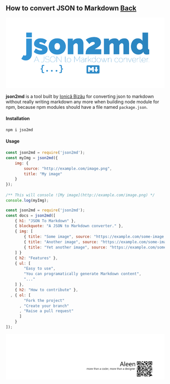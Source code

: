 ## How to convert JSON to Markdown [Back](./qa.md)

<img src="./json2md.png">

**json2md** is a tool built by [Ionică Bizău](https://github.com/IonicaBizau) for converting json to markdown without really writing markdown any more when building node module for npm, because npm modules should have a file named `package.json`.

#### Installation

```bash
npm i jso2md
```

#### Usage

```js
const json2md = require('json2md');
const myImg = json2md({
    img: {
        source: "http://example.com/image.png",
        title: "My image"
    }
});

/** This will console ![My image](http://example.com/image.png) */
console.log(myImg);
```

```js
const json2md = require('json2md');
const docs = json2md([
    { h1: "JSON To Markdown" },
    { blockquote: "A JSON to Markdown converter." },
    { img: [
        { title: "Some image", source: "https://example.com/some-image.png" },
        { title: "Another image", source: "https://example.com/some-image1.png" },
        { title: "Yet another image", source: "https://example.com/some-image2.png" },
    ] }
    { h2: "Features" },
    { ul: [
        "Easy to use",
        "You can programatically generate Markdown content",
        "..."
    ] },
    { h2: "How to contribute" },
  , { ol: [
        "Fork the project"
      , "Create your branch"
      , "Raise a pull request"
      ]
    }
]);
```

<a href="http://aleen42.github.io/" target="_blank" ><img src="./../pic/tail.gif"></a>
